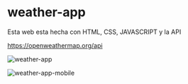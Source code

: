 # weather-app

Esta web esta hecha con HTML, CSS, JAVASCRIPT y la API

https://openweathermap.org/api

![weather-app](https://user-images.githubusercontent.com/53599271/128404225-bac48a65-e54f-47e8-b9ae-990719ba1199.PNG)

![weather-app-mobile](https://user-images.githubusercontent.com/53599271/128404230-9626b3ab-cbfa-419f-96a1-dbf37177df62.PNG)
